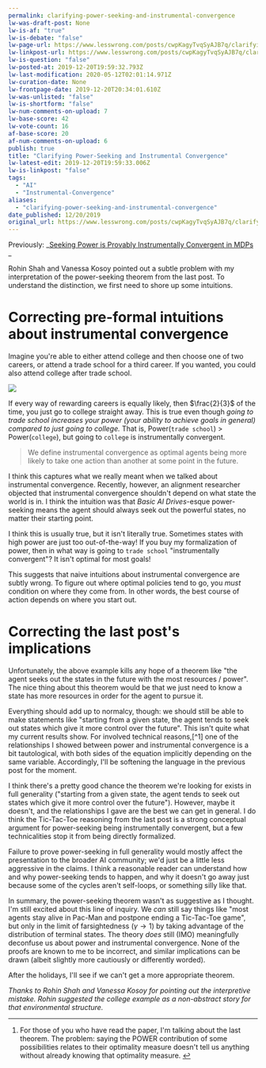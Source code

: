 ```yaml
---
permalink: clarifying-power-seeking-and-instrumental-convergence
lw-was-draft-post: None
lw-is-af: "true"
lw-is-debate: "false"
lw-page-url: https://www.lesswrong.com/posts/cwpKagyTvqSyAJB7q/clarifying-power-seeking-and-instrumental-convergence
lw-linkpost-url: https://www.lesswrong.com/posts/cwpKagyTvqSyAJB7q/clarifying-power-seeking-and-instrumental-convergence
lw-is-question: "false"
lw-posted-at: 2019-12-20T19:59:32.793Z
lw-last-modification: 2020-05-12T02:01:14.971Z
lw-curation-date: None
lw-frontpage-date: 2019-12-20T20:34:01.610Z
lw-was-unlisted: "false"
lw-is-shortform: "false"
lw-num-comments-on-upload: 7
lw-base-score: 42
lw-vote-count: 16
af-base-score: 20
af-num-comments-on-upload: 6
publish: true
title: "Clarifying Power-Seeking and Instrumental Convergence"
lw-latest-edit: 2019-12-20T19:59:33.006Z
lw-is-linkpost: "false"
tags: 
  - "AI"
  - "Instrumental-Convergence"
aliases: 
  - "clarifying-power-seeking-and-instrumental-convergence"
date_published: 12/20/2019
original_url: https://www.lesswrong.com/posts/cwpKagyTvqSyAJB7q/clarifying-power-seeking-and-instrumental-convergence
---
```

Previously: _[Seeking Power is Provably Instrumentally Convergent in MDPs](/seeking-power-is-often-convergently-instrumental-in-mdps) _

Rohin Shah and Vanessa Kosoy pointed out a subtle problem with my interpretation of the power-seeking theorem from the last post. To understand the distinction, we first need to shore up some intuitions.

# Correcting pre-formal intuitions about instrumental convergence

Imagine you're able to either attend college and then choose one of two careers, or attend a trade school for a third career. If you wanted, you could also attend college after trade school.

![](https://i.imgur.com/eDNlPMb.png)

If every way of rewarding careers is equally likely, then $\frac{2}{3}$ of the time, you just go to college straight away. This is true even though _going to trade school increases your power (your ability to achieve goals in general) compared to just going to college._ That is, Power($\texttt{trade school}$) > Power($\texttt{college}$), but going to $\texttt{college}$ is instrumentally convergent.
>
> We define instrumental convergence as optimal agents being more likely to take one action than another at some point in the future.

I think this captures what we really meant when we talked about instrumental convergence. Recently, however, an alignment researcher objected that instrumental convergence shouldn't depend on what state the world is in. I think the intuition was that _Basic AI Drives_\-esque power-seeking means the agent should always seek out the powerful states, no matter their starting point.

I think this is usually true, but it isn't literally true. Sometimes states with high power are just too out-of-the-way! If you buy my formalization of power, then in what way is going to $\texttt{trade school}$ "instrumentally convergent"? It isn't optimal for most goals!

This suggests that naive intuitions about instrumental convergence are subtly wrong. To figure out where optimal policies tend to go, you _must_ condition on where they come from. In other words, the best course of action depends on where you start out.

# Correcting the last post's implications

Unfortunately, the above example kills any hope of a theorem like "the agent seeks out the states in the future with the most resources / power". The nice thing about this theorem would be that we just need to know a state has more resources in order for the agent to pursue it.

Everything should add up to normalcy, though: we should still be able to make statements like "starting from a given state, the agent tends to seek out states which give it more control over the future". This isn't quite what my current results show. For involved technical reasons,[^1] one of the relationships I showed between power and instrumental convergence is a bit tautological, with both sides of the equation implicitly depending on the same variable. Accordingly, I'll be softening the language in the previous post for the moment.

I think there's a pretty good chance the theorem we're looking for exists in full generality ("starting from a given state, the agent tends to seek out states which give it more control over the future"). However, maybe it doesn't, and the relationships I gave are the best we can get in general. I do think the Tic-Tac-Toe reasoning from the last post is a strong conceptual argument for power-seeking being instrumentally convergent, but a few technicalities stop it from being directly formalized.

Failure to prove power-seeking in full generality would mostly affect the presentation to the broader AI community; we'd just be a little less aggressive in the claims. I think a reasonable reader can understand how and why power-seeking tends to happen, and why it doesn't go away just because some of the cycles aren't self-loops, or something silly like that.

In summary, the power-seeking theorem wasn't as suggestive as I thought. I'm still excited about this line of inquiry. We _can_ still say things like "most agents stay alive in Pac-Man and postpone ending a Tic-Tac-Toe game", but only in the limit of farsightedness ($\gamma \to 1$) by taking advantage of the distribution of terminal states. The theory _does_ still (IMO) meaningfully deconfuse us about power and instrumental convergence. None of the proofs are known to me to be incorrect, and similar implications can be drawn (albeit slightly more cautiously or differently worded).

After the holidays, I'll see if we can't get a more appropriate theorem.

_Thanks to Rohin Shah and Vanessa Kosoy for pointing out the interpretive mistake. Rohin suggested the college example as a non-abstract story for that environmental structure._

<hr/>


1.  For those of you who have read the paper, I'm talking about the last theorem. The problem: saying the POWER contribution of some possibilities relates to their optimality measure doesn't tell us anything without already knowing that optimality measure. [↩︎](#fnref-5ZuC9ehB78EheWxCv-1)